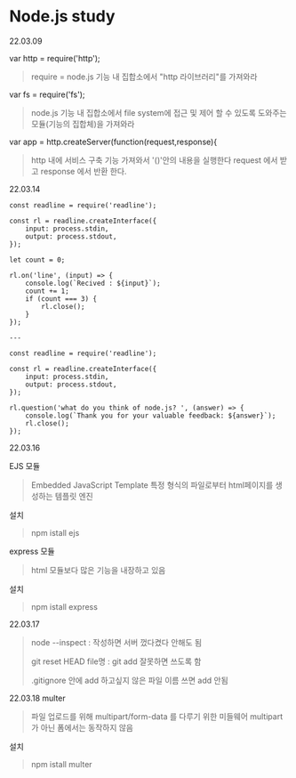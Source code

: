 # Node.js study

22.03.09

var http = require('http');
> require = node.js 기능 내 집합소에서 "http 라이브러리"를 가져와라

var fs = require('fs');
> node.js 기능 내 집합소에서 file system에 접근 및 제어 할 수 있도록 도와주는 모듈(기능의 집합체)을 가져와라

var app = http.createServer(function(request,response){
> http 내에 서비스 구축 기능 가져와서 '()'안의 내용을 실행한다
> request 에서 받고 response 에서 반환 한다.


22.03.14
```
const readline = require('readline');

const rl = readline.createInterface({
    input: process.stdin,
    output: process.stdout,
});

let count = 0;

rl.on('line', (input) => {
    console.log(`Recived : ${input}`);
    count += 1;
    if (count === 3) {
        rl.close();
    }
});

---

const readline = require('readline');

const rl = readline.createInterface({
    input: process.stdin,
    output: process.stdout,
});

rl.question('what do you think of node.js? ', (answer) => {
    console.log(`Thank you for your valuable feedback: ${answer}`);
    rl.close();
});
```
22.03.16

EJS 모듈
> Embedded JavaScript Template
> 특정 형식의 파일로부터 html페이지를 생성하는 템플릿 엔진

설치 
> npm istall ejs

express 모듈
> html 모듈보다 많은 기능을 내장하고 있음

설치
> npm istall express

22.03.17
>node --inspect : 작성하면 서버 껐다켰다 안해도 됨
>
>git reset HEAD file명 : git add 잘못하면 쓰도록 함
>
>.gitignore 안에 add 하고싶지 않은 파일 이름 쓰면 add 안됨


22.03.18
multer
> 파일 업로드를 위해 multipart/form-data 를 다루기 위한 미들웨어
> multipart가 아닌 폼에서는 동작하지 않음

설치 
> npm istall multer
